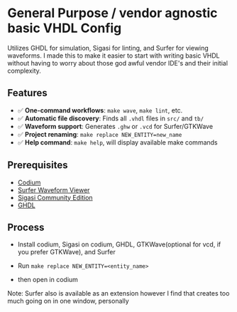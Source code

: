 # General Purpose / vendor agnostic basic VHDL Config 

Utilizes GHDL for simulation, Sigasi for linting, and Surfer for 
viewing waveforms. I made this to make it easier to start with writing 
basic VHDL without having to worry about those god awful vendor IDE's and 
their initial complexity. 

## Features
- ✅ **One-command workflows**: `make wave`, `make lint`, etc.  
- ✅ **Automatic file discovery**: Finds all `.vhdl` files in `src/` and `tb/`  
- ✅ **Waveform support**: Generates `.ghw` or `.vcd` for Surfer/GTKWave  
- ✅ **Project renaming**: `make replace NEW_ENTITY=new_name`  
- ✅ **Help command**: `make help`, will display available make commands 

## Prerequisites 

- [Codium](https://vscodium.com/)
- [Surfer Waveform Viewer](https://surfer-project.org/)
- [Sigasi Community Edition](https://www.sigasi.com/)
- [GHDL](https://github.com/ghdl/ghdl)

## Process

- Install codium, Sigasi on codium, GHDL, GTKWave(optional for vcd, if you prefer GTKWave), and Surfer 

- Run `make replace NEW_ENTITY=<entity_name>`

- then open in codium 


Note: Surfer also is available as an extension however I find that creates too much going 
on in one window, personally 